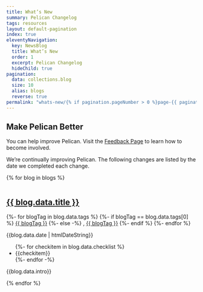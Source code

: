 ```yaml
---
title: What’s New
summary: Pelican Changelog
tags: resources
layout: default-pagination
index: true
eleventyNavigation:
  key: NewsBlog
  title: What’s New
  order: 1
  excerpt: Pelican Changelog
  hideChild: true
pagination:
  data: collections.blog
  size: 10
  alias: blogs
  reverse: true
permalink: "whats-new/{% if pagination.pageNumber > 0 %}page-{{ pagination.pageNumber | plus: 1 }}/{% endif %}"
---
```

## Make Pelican Better

You can help improve Pelican. Visit the [Feedback Page](/feedback) to learn how to become involved.

We’re continually improving Pelican. The following changes are listed by the date we completed each change.

{% for blog in blogs %}

<div class="card shadow-none">
  <div class="card-body">
    <div class="row">
      <div class="col-2">
        <img></img>
      </div>
      <div class="col-10">
        <div class="row">
          <div class="col-6">
            <h2><a href="{{ blog.url | url }}">{{ blog.data.title }}</a></h2> 
          </div>
          <div class="col-3">
            {%- for blogTag in blog.data.tags %}
            {%- if blogTag == blog.data.tags[0] %}
            <a href="{{ '/whats-new/tagged/' | url }}{{blogTag | slug}}">{{ blogTag }}</a>
            {%- else -%}
            , <a href="{{ '/whats-new/tagged/' | url }}{{blogTag | slug}}">{{ blogTag }}</a>
            {%- endif %}
            {%- endfor %}
          </div>
          <div class="col-3">
            <p>{{blog.data.date | htmlDateString}}</p>
          </div>
          <div class="col">
            <ul>
              {%- for checkitem in blog.data.checklist %}
              <li>{{checkitem}}
              </li> 
              {%- endfor -%}
            </ul>
            <p>{{blog.data.intro}}</p>
          </div>
        </div>
      </div>
    </div>
  </div>
</div>

{% endfor %}
